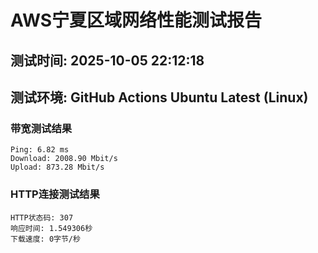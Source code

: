 # AWS宁夏区域网络性能测试报告
## 测试时间: 2025-10-05 22:12:18
## 测试环境: GitHub Actions Ubuntu Latest (Linux)

### 带宽测试结果
```
Ping: 6.82 ms
Download: 2008.90 Mbit/s
Upload: 873.28 Mbit/s
```

### HTTP连接测试结果
```
HTTP状态码: 307
响应时间: 1.549306秒
下载速度: 0字节/秒
```

